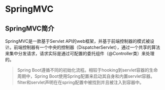 # SpringMVC
## SpringMVC简介
SpringMVC是一款基于Servlet API的web框架，并基于前端控制器的模式被设计。前端控制器有一个中央的控制器（DispatcherServlet），通过一个共享的算法来集中分发请求，请求实际是通过可配置的委托组件（@Controller类）来处理的。  
> Spring Boot遵循不同的初始化流程。相较于hooking到servlet容器的生命周期中，Spring Boot使用Spring配置来启动其自身和内置servlet容器。filter和servlet声明在在spring配置中被找到并且被注入到容器中。

